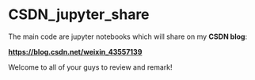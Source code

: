 # CSDN_jupyter_share

The main code are jupyter notebooks which will share on my **CSDN blog**:

**https://blog.csdn.net/weixin_43557139**

Welcome to all of your guys to review and remark!

